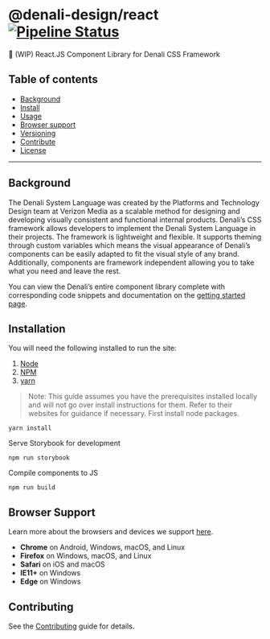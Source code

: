 # @denali-design/react [![Pipeline Status][status-image]][status-url]

:construction: (WIP) React.JS Component Library for Denali CSS Framework

## Table of contents

-   [Background](#background)
-   [Install](#install)
-   [Usage](#usage)
-   [Browser support](#browser-support)
-   [Versioning](#versioning)
-   [Contribute](#contribute)
-   [License](#license)

---

## Background

The Denali System Language was created by the Platforms and Technology Design team at Verizon Media as a scalable method for designing and developing visually consistent and functional internal products. Denali’s CSS framework allows developers to implement the Denali System Language in their projects. The framework is lightweight and flexible. It supports theming through custom variables which means the visual appearance of Denali’s components can be easily adapted to fit the visual style of any brand. Additionally, components are framework independent allowing you to take what you need and leave the rest.

You can view the Denali’s entire component library complete with corresponding code snippets and documentation on the [getting started page](https://denali.design/docs/2/guides/get-started).

## Installation

You will need the following installed to run the site:

1. [Node](https://nodejs.org/en/)
2. [NPM](https://www.npmjs.com/)
3. [yarn](https://yarnpkg.com/)

> Note: This guide assumes you have the prerequisites installed locally and will not go over install instructions for them. Refer to their websites for guidance if necessary.
> First install node packages.

```
yarn install
```

Serve Storybook for development

```
npm run storybook
```

Compile components to JS

```
npm run build
```

## Browser Support

Learn more about the browsers and devices we support [here](https://denali.design/browsers).

-   **Chrome** on Android, Windows, macOS, and Linux
-   **Firefox** on Windows, macOS, and Linux
-   **Safari** on iOS and macOS
-   **IE11+** on Windows
-   **Edge** on Windows

## Contributing

See the [Contributing](CONTRIBUTING.md) guide for details.

[status-image]: https://cd.screwdriver.cd/pipelines/7272/badge
[status-url]: https://cd.screwdriver.cd/pipelines/7272
